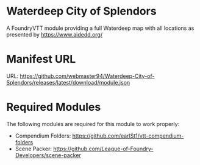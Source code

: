 # Waterdeep City of Splendors
 A FoundryVTT module providing a full Waterdeep map with all locations as presented by https://www.aidedd.org/
# Manifest URL
 URL: https://github.com/webmaster94/Waterdeep-City-of-Splendors/releases/latest/download/module.json
# Required Modules
 The following modules are required for this module to work properly:
 - Compendium Folders: https://github.com/earlSt1/vtt-compendium-folders
 - Scene Packer: https://github.com/League-of-Foundry-Developers/scene-packer
